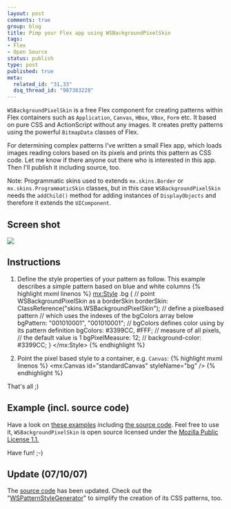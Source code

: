 ```yaml
--- 
layout: post
comments: true
group: blog
title: Pimp your Flex app using WSBackgroundPixelSkin
tags: 
- Flex
- Open Source
status: publish
type: post
published: true
meta: 
  related_id: "31,33"
  dsq_thread_id: "987383228"
---
```


`WSBackgroundPixelSkin` is a free Flex component for creating patterns within Flex containers such as `Application`, `Canvas`, `HBox`, `VBox`, `Form` etc. It based on pure CSS and ActionScript without any images. It creates pretty patterns using the powerful `BitmapData` classes of Flex.

<!--more-->

For determining complex patterns I've written a small Flex app, which loads images reading colors based on its pixels and prints this pattern as CSS code. Let me know if there anyone out there who is interested in this app. Then I'll publish it including source, too.

Note: Programmatic skins used to extends `mx.skins.Border` or `mx.skins.ProgrammaticSkin` classes, but in this case `WSBackgroundPixelSkin` needs the `addChild()` method for adding instances of `DisplayObjects` and therefore it extends the `UIComponent`.

## Screen shot

[![](/blog/uploads/2007/07/06/screenShotWSGPixelSkin.png)](/blog/uploads/2007/07/06/WSBackgroundPixelSkinExample.html)

## Instructions

1) Define the style properties of your pattern as follow. This example describes a simple pattern based on blue and white columns
{% highlight mxml linenos %}
<mx:Style>
	.bg
	{
		// point WSBackgroundPixelSkin as a borderSkin
		borderSkin: ClassReference("skins.WSBackgroundPixelSkin");
		// define a pixelbased pattern
		// which uses the indexes of the bgColors array	below
		bgPattern: 	"001010001",
					"001010001";
		// bgColors defines color using by its pattern definition
		bgColors: #3399CC, #FFF;
		// measure of all pixels,
		// the default value is 1
		bgPixelMeasure: 12;
		//
		background-color: #3399CC;
	}
</mx:Style>
{% endhighlight %}

2) Point the pixel based style to a container, e.g. `Canvas`:
{% highlight mxml linenos %}
<mx:Canvas id="standardCanvas"
	styleName="bg" />
{% endhighlight %}

That's all ;)

## Example (incl. source code)

Have a look on [these examples](/blog/uploads/2007/07/06/WSBackgroundPixelSkinExample.html) including [the source code](blog/uploads/2007/07/06/srcview/index.html). Feel free to use it, `WSBackgroundPixelSkin` is open source licensed under the [Mozilla Public License 1.1.](http://www.mozilla.org/MPL/MPL-1.1.html)

Have fun! ;-)

## Update (07/10/07)

The [source code](/blog/uploads/2007/07/06/srcview/index.html) has been updated. Check out the "[WSPatternStyleGenerator](/blog/2007/07/10/wspatternstylegenerator-for-using-wsbackgroundpixelskin/)" to simplify the creation of its CSS patterns, too.